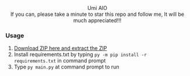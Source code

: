<div align="center">
Umi AIO<br>
If you can, please take a minute to star this repo and follow me, It will be much appreciated!!!
</div>



### Usage

1. <a href="https://github.com/Mid0aria/Umi-AIO//archive/refs/heads/main.zip">Download ZIP here and extract the ZIP</a>
2. Install requirements.txt by typing `py -m pip install -r requirements.txt` in command prompt
4. Type `py main.py` at command prompt to run
